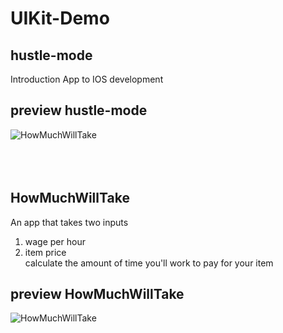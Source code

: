 # UIKit-Demo


## hustle-mode
Introduction App to IOS development
## preview hustle-mode
![HowMuchWillTake](https://media.giphy.com/media/BuGKs3BWcLd7kIYYTN/giphy.gif)
<br />
<br />
<br />
<br />
## HowMuchWillTake
An app that takes two inputs
1. wage per hour
2. item price <br />
calculate the amount of time you'll work to pay for your item
## preview HowMuchWillTake
![HowMuchWillTake](https://media.giphy.com/media/agDUZTmeALqDFFPdx1/giphy.gif)
<br />
<br />

